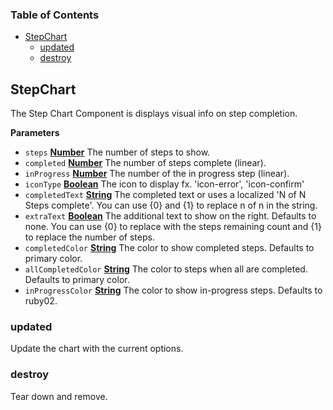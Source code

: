 <!-- Generated by documentation.js. Update this documentation by updating the source code. -->

### Table of Contents

-   [StepChart](#stepchart)
    -   [updated](#updated)
    -   [destroy](#destroy)

## StepChart

The Step Chart Component is displays visual info on step completion.

**Parameters**

-   `steps` **[Number](https://developer.mozilla.org/en-US/docs/Web/JavaScript/Reference/Global_Objects/Number)** The number of steps to show.
-   `completed` **[Number](https://developer.mozilla.org/en-US/docs/Web/JavaScript/Reference/Global_Objects/Number)** The number of steps complete (linear).
-   `inProgress` **[Number](https://developer.mozilla.org/en-US/docs/Web/JavaScript/Reference/Global_Objects/Number)** The number of the in progress step (linear).
-   `iconType` **[Boolean](https://developer.mozilla.org/en-US/docs/Web/JavaScript/Reference/Global_Objects/Boolean)** The icon to display fx. 'icon-error', 'icon-confirm'
-   `completedText` **[String](https://developer.mozilla.org/en-US/docs/Web/JavaScript/Reference/Global_Objects/String)** The completed text or uses a localized 'N of N Steps complete'. You can use {0} and {1} to replace n of n in the string.
-   `extraText` **[Boolean](https://developer.mozilla.org/en-US/docs/Web/JavaScript/Reference/Global_Objects/Boolean)** The additional text to show on the right. Defaults to none. You can use {0} to replace with the steps remaining count and {1} to replace the number of steps.
-   `completedColor` **[String](https://developer.mozilla.org/en-US/docs/Web/JavaScript/Reference/Global_Objects/String)** The color to show completed steps. Defaults to primary color.
-   `allCompletedColor` **[String](https://developer.mozilla.org/en-US/docs/Web/JavaScript/Reference/Global_Objects/String)** The color to steps when all are completed. Defaults to primary color.
-   `inProgressColor` **[String](https://developer.mozilla.org/en-US/docs/Web/JavaScript/Reference/Global_Objects/String)** The color to show in-progress steps. Defaults to ruby02.

### updated

Update the chart with the current options.

### destroy

Tear down and remove.
